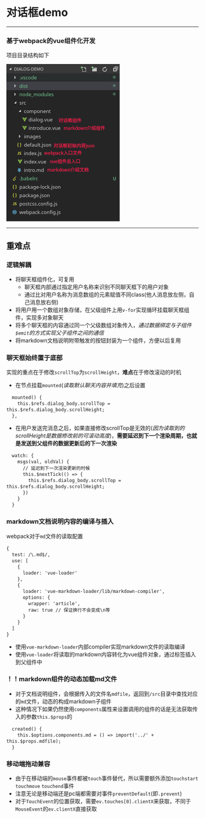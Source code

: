 # 对话框demo
---
### 基于webpack的vue组件化开发

项目目录结构如下

![](./images/index.png)

---
## 重难点
### 逻辑解耦
- 将聊天框组件化，可复用
  + 聊天框内部通过指定用户名称来识别不同聊天框下的用户对象
  + 通过比对用户名称为消息数组的元素赋值不同class(他人消息放左侧，自己消息放右侧)
- 将用户用一个数组对象存储，在父级组件上用`v-for`实现循环挂载聊天框组件，实现多对象聊天
- 将多个聊天框的内容通过同一个父级数组对象传入，*通过数据绑定与子组件`$emit`的方式实现父子组件之间的通信*
- 将markdown文档说明附带触发的按钮封装为一个组件，方便以后复用

### 聊天框始终置于底部
实现的重点在于修改`scrollTop`为`scrollHeight`，**难点**在于修改滚动的时机
- 在节点挂载`mounted`(*读取默认聊天内容并填充*)之后设置
``` 
  mounted() {
    this.$refs.dialog_body.scrollTop = this.$refs.dialog_body.scrollHeight;
  },
```
- 在用户发送完消息之后，如果直接修改scrollTop是无效的(*因为读取到的scrollHeight是数据修改前的可滚动高度*)，**需要延迟到下一个渲染周期，也就是发送到父组件的数据更新后的下一次渲染**
```
  watch: {
    msgs(val, oldVal) {
      // 延迟到下一次渲染更新的时候
      this.$nextTick(() => {
        this.$refs.dialog_body.scrollTop = this.$refs.dialog_body.scrollHeight;
      })
    }
  }
```

### markdown文档说明内容的编译与插入
webpack对于`md`文件的读取配置
```
{
  test: /\.md$/,
  use: [
    {
      loader: 'vue-loader'
    },
    {
      loader: 'vue-markdown-loader/lib/markdown-compiler',
      options: {
        wrapper: 'article',
        raw: true // 保证换行不会变成\n等
      }
    }
  ]
}
```
  + 使用`vue-markdown-loader`内部compiler实现markdown文件的读取编译
  + 使用`vue-loader`将读取的markdown内容转化为vue组件对象，通过标签插入到父组件中

### ！！markdown组件的动态加载md文件
- 对于文档说明组件，会根据传入的文件名`mdfile`，返回到`/src`目录中查找对应的`md`文件，动态的构成markdown子组件
- 这种情况下如果仍然使用`components`属性来设置调用的组件的话是无法获取传入的参数`this.$props`的
```
  created() {
    this.$options.components.md = () => import('../' + this.$props.mdfile);
  }
```

### 移动端拖动兼容
- 由于在移动端的`mouse`事件都被`touch`事件替代，所以需要额外添加`touchstart` `touchmove` `touchend`事件
- 注意无论是移动端还是pc端都需要对事件`preventDefault`(即`.prevent`)
- 对于`TouchEvent`的位置获取，需要`ev.touches[0].clientX`来获取，不同于`MouseEvent`的`ev.clientX`直接获取